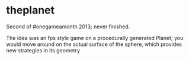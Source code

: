 theplanet
=========

Second of #onegameamonth 2013; never finished.

The idea was an fps style game on a procedurally generated Planet; you would move around on the actual surface of the sphere, which provides new strategies in its geometry
